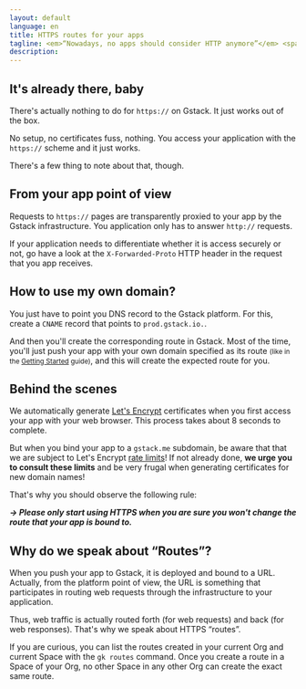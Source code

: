 ```yaml
---
layout: default
language: en
title: HTTPS routes for your apps
tagline: <em>“Nowadays, no apps should consider HTTP anymore”</em> <span class="nowrap">– B. Gandon</span>
description:
---
```

## It's already there, baby

There's actually nothing to do for `https://` on Gstack. It just works out of
the box.

No setup, no certificates fuss, nothing. You access your application with the
`https://` scheme and it just works.

There's a few thing to note about that, though.


## From your app point of view

Requests to `https://` pages are transparently proxied to your app by the
Gstack infrastructure. You application only has to answer `http://` requests.

If your application needs to differentiate whether it is access securely or
not, go have a look at the `X-Forwarded-Proto` HTTP header in the request that
you app receives.


## How to use my own domain?

You just have to point you DNS record to the Gstack platform. For this, create
a `CNAME` record that points to `prod.gstack.io.`.

And then you'll create the corresponding route in Gstack. Most of the time,
you'll just push your app with your own domain specified as its route <small>(like in
the [Getting Started](../getting-started) guide)</small>, and this will create the
expected route for you.


## Behind the scenes

We automatically generate [Let's Encrypt](https://letsencrypt.org/)
certificates when you first access your app with your web browser. This
process takes about 8 seconds to complete.

But when you bind your app to a `gstack.me` subdomain, be aware that that we
are subject to Let's Encrypt
[rate limits](https://letsencrypt.org/docs/rate-limits/)! If not already done,
**we urge you to consult these limits** and be very frugal when generating
certificates for new domain names!

That's why you should observe the following rule:


**_→ Please only start using HTTPS when you are sure you won't change the route
that your app is bound to._**


## Why do we speak about “Routes”?

When you push your app to Gstack, it is deployed and bound to a URL. Actually,
from the platform point of view, the URL is something that participates in
routing web requests through the infrastructure to your application.

Thus, web traffic is actually routed forth (for web requests) and back (for
web responses). That's why we speak about HTTPS “routes”.

If you are curious, you can list the routes created in your current Org and
current Space with the `gk routes` command. Once you create a route in a Space
of your Org, no other Space in any other Org can create the exact same route.
